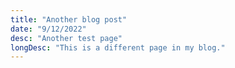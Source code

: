 ```yaml
---
title: "Another blog post"
date: "9/12/2022"
desc: "Another test page"
longDesc: "This is a different page in my blog."
---
```

